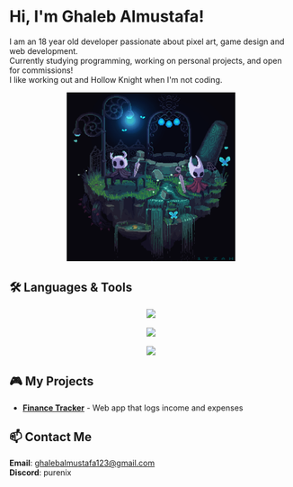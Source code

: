# Hi, I'm Ghaleb Almustafa!

I am an 18 year old developer passionate about pixel art, game design and web development.  
Currently studying programming, working on personal projects, and open for commissions! <br>
I like working out and Hollow Knight when I'm not coding.

<p align="center">
  <img src="/assets/HKandH.gif" width="300" alt="Hollow Knight pixel art">
</p>

## 🛠️ Languages & Tools

<p align="center">
  <img src="https://skillicons.dev/icons?i=html,css,js" />
</p>
<p align="center">
  <img src="https://skillicons.dev/icons?i=python,cs,unity" />
</p>
<p align="center">
  <img src="https://skillicons.dev/icons?i=mongodb,git,docker" />
</p>

## 🎮 My Projects

- **[Finance Tracker](https://github.com/ShuraNix/fitness-tracker)** - Web app that logs income and expenses

<!-- - **[HK Mod](https://github.com/ShuraNix/hk-mod)** - Hollow Knight custom boss
- **[Pixel Portfolio](https://shura-pixels.netlify.app)** - Gallery of my art -->

## 📫 Contact Me

**Email**: ghalebalmustafa123@gmail.com <br>
**Discord**: purenix
